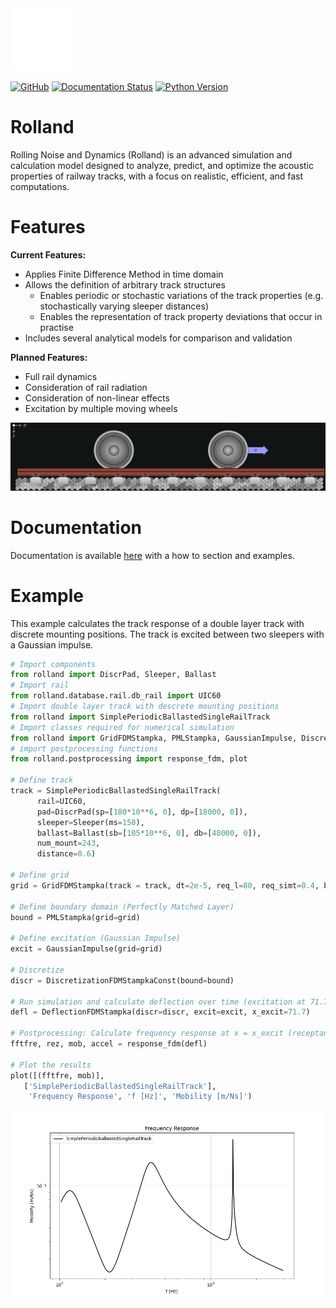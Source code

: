 <img src="docs/source/images/logo_rolland_light.svg" alt="Logo" width="100"/>

[![GitHub](https://img.shields.io/badge/GitHub-Repository-blue?logo=github)](https://github.com/mantelmax/rolland)
[![Documentation Status](https://readthedocs.org/projects/rolland-rolling-noise-and-dynamics/badge/?version=latest)](https://rolland-rolling-noise-and-dynamics.readthedocs.io/en/latest/?badge=latest)
[![Python Version](https://img.shields.io/badge/Python-3.12-blue?logo=python)](https://www.python.org/)


# Rolland
Rolling Noise and Dynamics (Rolland) is an advanced simulation and calculation model designed to analyze, predict, 
and optimize the acoustic properties of railway tracks, with a focus on realistic, efficient, and fast computations. 

# Features
**Current Features:**
- Applies Finite Difference Method in time domain
- Allows the definition of arbitrary track structures
  - Enables periodic or stochastic variations of the track properties (e.g. stochastically varying sleeper distances)
  - Enables the representation of track property deviations that occur in practise
- Includes several analytical models for comparison and validation

**Planned Features:**
- Full rail dynamics
- Consideration of rail radiation
- Consideration of non-linear effects
- Excitation by multiple moving wheels

<img src="docs/source/images/mwi_github.png" alt="Logo">


# Documentation
Documentation is available [here](https://rolland-rolling-noise-and-dynamics.readthedocs.io) with a 
how to section and examples.

# Example
This example calculates the track response of a double layer track with discrete mounting positions.
The track is excited between two sleepers with a Gaussian impulse.

```python
# Import components
from rolland import DiscrPad, Sleeper, Ballast
# Import rail
from rolland.database.rail.db_rail import UIC60
# Import double layer track with descrete mounting positions
from rolland import SimplePeriodicBallastedSingleRailTrack
# Import classes required for numerical simulation
from rolland import GridFDMStampka, PMLStampka, GaussianImpulse, DiscretizationFDMStampkaConst, DeflectionFDMStampka
# import postprocessing functions
from rolland.postprocessing import response_fdm, plot

# Define track
track = SimplePeriodicBallastedSingleRailTrack(
      rail=UIC60,
      pad=DiscrPad(sp=[180*10**6, 0], dp=[18000, 0]),
      sleeper=Sleeper(ms=150),
      ballast=Ballast(sb=[105*10**6, 0], db=[48000, 0]),
      num_mount=243,
      distance=0.6)

# Define grid
grid = GridFDMStampka(track = track, dt=2e-5, req_l=80, req_simt=0.4, bx=1, n_bound=600)

# Define boundary domain (Perfectly Matched Layer)
bound = PMLStampka(grid=grid)

# Define excitation (Gaussian Impulse)
excit = GaussianImpulse(grid=grid)

# Discretize
discr = DiscretizationFDMStampkaConst(bound=bound)

# Run simulation and calculate deflection over time (excitation at 71.7m)
defl = DeflectionFDMStampka(discr=discr, excit=excit, x_excit=71.7)

# Postprocessing: Calculate frequency response at x = x_excit (receptance, mobility, accelerance)
fftfre, rez, mob, accel = response_fdm(defl)

# Plot the results
plot([(fftfre, mob)],
   ['SimplePeriodicBallastedSingleRailTrack'],
    'Frequency Response', 'f [Hz]', 'Mobility [m/Ns]')
```

![Example](docs/source/images/example_readme.png)